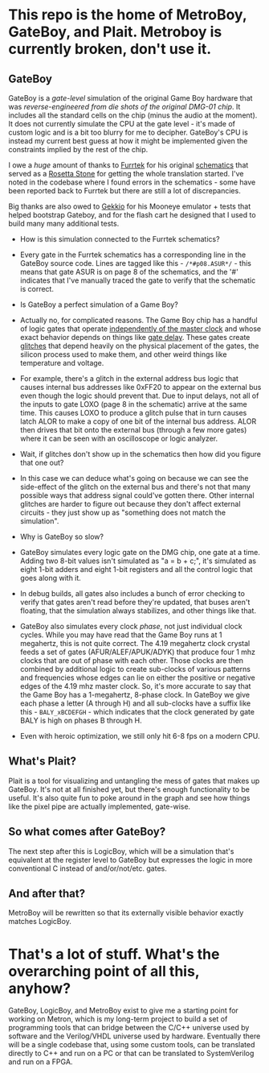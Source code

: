 # This repo is the home of MetroBoy, GateBoy, and Plait. Metroboy is currently broken, don't use it.

## GateBoy

GateBoy is a *gate-level* simulation of the original Game Boy hardware that was *reverse-engineered from die shots of the original DMG-01 chip*. It includes all the standard cells on the chip (minus the audio at the moment). It does not currently simulate the CPU at the gate level - it's made of custom logic and is a bit too blurry for me to decipher. GateBoy's CPU is instead my current best guess at how it might be implemented given the constraints implied by the rest of the chip.

I owe a _huge_ amount of thanks to [Furrtek](https://github.com/furrtek) for his original [schematics](https://github.com/furrtek/DMG-CPU-Inside) that served as a [Rosetta Stone](https://en.wikipedia.org/wiki/Rosetta_Stone) for getting the whole translation started. I've noted in the codebase where I found errors in the schematics - some have been reported back to Furrtek but there are still a lot of discrepancies.

Big thanks are also owed to [Gekkio](https://github.com/gekkio) for his Mooneye emulator + tests that helped bootstrap Gateboy, and for the flash cart he designed that I used to build many many additional tests.

- How is this simulation connected to the Furrtek schematics?
 - Every gate in the Furrtek schematics has a corresponding line in the GateBoy source code. Lines are tagged like this - `/*#p08.ASUR*/` - this means that gate ASUR is on page 8 of the schematics, and the '#' indicates that I've manually traced the gate to verify that the schematic is correct.

- Is GateBoy a perfect simulation of a Game Boy?
 - Actually no, for complicated reasons. The Game Boy chip has a handful of logic gates that operate [independently of the master clock](https://en.wikipedia.org/wiki/Asynchronous_circuit) and whose exact behavior depends on things like [gate delay](https://en.wikipedia.org/wiki/Propagation_delay). These gates create [glitches](https://en.wikipedia.org/wiki/Glitch) that depend heavily on the physical placement of the gates, the silicon process used to make them, and other weird things like temperature and voltage.
 - For example, there's a glitch in the external address bus logic that causes internal bus addresses like 0xFF20 to appear on the external bus even though the logic should prevent that. Due to input delays, not all of the inputs to gate LOXO (page 8 in the schematic) arrive at the same time. This causes LOXO to produce a glitch pulse that in turn causes latch ALOR to make a copy of one bit of the internal bus address. ALOR then drives that bit onto the external bus (through a few more gates) where it can be seen with an oscilloscope or logic analyzer.

- Wait, if glitches don't show up in the schematics then how did you figure that one out?
 - In this case we can deduce what's going on because we can see the side-effect of the glitch on the external bus and there's not that many possible ways that address signal could've gotten there. Other internal glitches are harder to figure out because they don't affect external circuits - they just show up as "something does not match the simulation". 

- Why is GateBoy so slow?
 - GateBoy simulates every logic gate on the DMG chip, one gate at a time. Adding two 8-bit values isn't simulated as "a = b + c;", it's simulated as eight 1-bit adders and eight 1-bit registers and all the control logic that goes along with it.
 - In debug builds, all gates also includes a bunch of error checking to verify that gates aren't read before they're updated, that buses aren't floating, that the simulation always stabilizes, and other things like that.
 - GateBoy also simulates every clock _phase_, not just individual clock cycles. While you may have read that the Game Boy runs at 1 megahertz, this is not quite correct. The 4.19 megahertz clock crystal feeds a set of gates (AFUR/ALEF/APUK/ADYK) that produce four 1 mhz clocks that are out of phase with each other. Those clocks are then combined by additional logic to create sub-clocks of various patterns and frequencies whose edges can lie on either the positive or negative edges of the 4.19 mhz master clock. So, it's more accurate to say that the Game Boy has a 1-megahertz, 8-phase clock. In GateBoy we give each phase a letter (A through H) and all sub-clocks have a suffix like this - `BALY_xBCDEFGH` - which indicates that the clock generated by gate BALY is high on phases B through H.
 - Even with heroic optimization, we still only hit 6-8 fps on a modern CPU.

## What's Plait?

Plait is a tool for visualizing and untangling the mess of gates that makes up GateBoy. It's not at all finished yet, but there's enough functionality to be useful. It's also quite fun to poke around in the graph and see how things like the pixel pipe are actually implemented, gate-wise.

## So what comes after GateBoy?

The next step after this is LogicBoy, which will be a simulation that's equivalent at the register level to GateBoy but expresses the logic in more conventional C instead of and/or/not/etc. gates.

## And after that?

MetroBoy will be rewritten so that its externally visible behavior exactly matches LogicBoy.

# That's a lot of stuff. What's the overarching point of all this, anyhow?

GateBoy, LogicBoy, and MetroBoy exist to give me a starting point for working on Metron, which is my long-term project to build a set of programming tools that can bridge between the C/C++ universe used by software and the Verilog/VHDL universe used by hardware. Eventually there will be a single codebase that, using some custom tools, can be translated directly to C++ and run on a PC or that can be translated to SystemVerilog and run on a FPGA.


